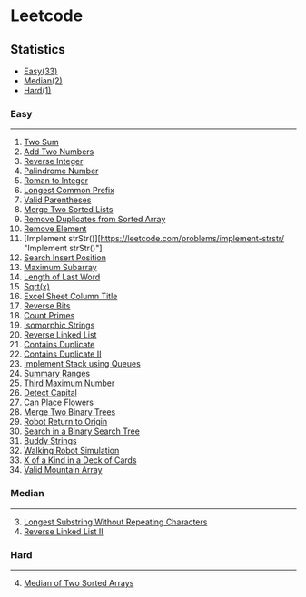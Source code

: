 Leetcode
===========================
## Statistics
* [Easy(33)](#easy)
* [Median(2)](#median)
* [Hard(1)](#hard)

### Easy
------
1. [Two Sum](https://leetcode.com/problems/two-sum/ "Two Sum")
2. [Add Two Numbers](https://leetcode.com/problems/add-two-numbers/ "Add Two Numbers")
7. [Reverse Integer](https://leetcode.com/problems/reverse-integer/ "Reverse Integer")
9. [Palindrome Number](https://leetcode.com/problems/palindrome-number/ "Palindrome Number")
13. [Roman to Integer](https://leetcode.com/problems/roman-to-integer/ "Roman to Integer")
14. [Longest Common Prefix](https://leetcode.com/problems/longest-common-prefix/ "Longest Common Prefix")
20. [Valid Parentheses](https://leetcode.com/problems/valid-parentheses/ "Valid Parentheses")
21. [Merge Two Sorted Lists](https://leetcode.com/problems/merge-two-sorted-lists/ "Merge Two Sorted Lists")
26. [Remove Duplicates from Sorted Array](https://leetcode.com/problems/remove-duplicates-from-sorted-array/ "Remove Duplicates from Sorted Array")
27. [Remove Element](https://leetcode.com/problems/remove-element/ "Remove Element")
28. [Implement strStr()][https://leetcode.com/problems/implement-strstr/ "Implement strStr()"]
35. [Search Insert Position](https://leetcode.com/problems/search-insert-position/ "Search Insert Position")
53. [Maximum Subarray](https://leetcode.com/problems/maximum-subarray/ "Maximum Subarray")
58. [Length of Last Word](https://leetcode.com/problems/length-of-last-word/ "Length of Last Word")
69. [Sqrt(x)](https://leetcode.com/problems/sqrtx/ "Sqrt(x)")
168. [Excel Sheet Column Title](https://leetcode.com/problems/excel-sheet-column-title/ "Excel Sheet Column Title")
190. [Reverse Bits](https://leetcode.com/problems/reverse-bits/ "Reverse Bits")
204. [Count Primes](https://leetcode.com/problems/count-primes/ "Count Primes")
205. [Isomorphic Strings](https://leetcode.com/problems/isomorphic-strings/ "Isomorphic Strings")
206. [Reverse Linked List](https://leetcode.com/problems/reverse-linked-list/ "Reverse Linked List")
217. [Contains Duplicate](https://leetcode.com/problems/contains-duplicate/ "Contains Duplicate")
219. [Contains Duplicate II](https://leetcode.com/problems/contains-duplicate-ii/ "Contains Duplicate II")
225. [Implement Stack using Queues](https://leetcode.com/problems/implement-stack-using-queues/ "Implement Stack using Queues")
228. [Summary Ranges](https://leetcode.com/problems/summary-ranges/ "Summary Ranges")
414. [Third Maximum Number](https://leetcode.com/problemset/all/?status=Solved "Third Maximum Number")
520. [Detect Capital](https://leetcode.com/problems/detect-capital/ "Detect Capital")
605. [Can Place Flowers](https://leetcode.com/problems/can-place-flowers/ "Can Place Flowers")
617. [Merge Two Binary Trees](https://leetcode.com/problems/merge-two-binary-trees/ "Merge Two Binary Trees")
657. [Robot Return to Origin](https://leetcode.com/problems/robot-return-to-origin/ "Robot Return to Origin")
700. [Search in a Binary Search Tree](https://leetcode.com/problems/search-in-a-binary-search-tree/ "Search in a Binary Search Tree")
859. [Buddy Strings](https://leetcode.com/problems/buddy-strings/ "Buddy Strings")
874. [Walking Robot Simulation](https://leetcode.com/problems/walking-robot-simulation/ "Walking Robot Simulation")
914. [X of a Kind in a Deck of Cards](https://leetcode.com/problems/x-of-a-kind-in-a-deck-of-cards/ "X of a Kind in a Deck of Cards")
941. [Valid Mountain Array](https://leetcode.com/problems/valid-mountain-array/ "Valid Mountain Array")

### Median  
------
3. [Longest Substring Without Repeating Characters](https://leetcode.com/problems/longest-substring-without-repeating-characters/ "Longest Substring Without Repeating Characters")
92. [Reverse Linked List II](https://leetcode.com/problems/reverse-linked-list-ii/ "Reverse Linked List II")

### Hard  
------
4. [Median of Two Sorted Arrays](https://leetcode.com/problems/median-of-two-sorted-arrays/ "Median of Two Sorted Arrays")
